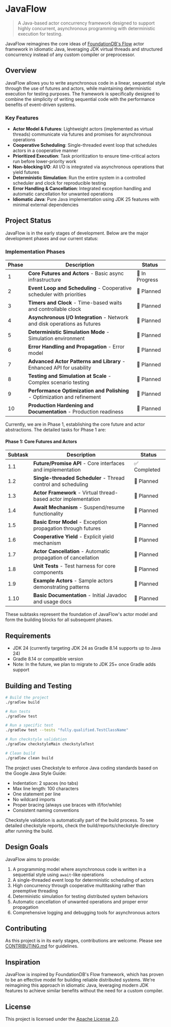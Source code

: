 # JavaFlow

> A Java-based actor concurrency framework designed to support highly concurrent, asynchronous programming with deterministic execution for testing.

JavaFlow reimagines the core ideas of [FoundationDB's Flow](https://github.com/apple/foundationdb/tree/main/flow) actor framework in idiomatic Java, leveraging JDK virtual threads and structured concurrency instead of any custom compiler or preprocessor.

## Overview

JavaFlow allows you to write asynchronous code in a linear, sequential style through the use of futures and actors, while maintaining deterministic execution for testing purposes. The framework is specifically designed to combine the simplicity of writing sequential code with the performance benefits of event-driven systems.

### Key Features

- **Actor Model & Futures**: Lightweight actors (implemented as virtual threads) communicate via futures and promises for asynchronous operations
- **Cooperative Scheduling**: Single-threaded event loop that schedules actors in a cooperative manner
- **Prioritized Execution**: Task prioritization to ensure time-critical actors run before lower-priority work
- **Non-blocking I/O**: All I/O is integrated via asynchronous operations that yield futures
- **Deterministic Simulation**: Run the entire system in a controlled scheduler and clock for reproducible testing
- **Error Handling & Cancellation**: Integrated exception handling and automatic cancellation for unwanted operations
- **Idiomatic Java**: Pure Java implementation using JDK 25 features with minimal external dependencies

## Project Status

JavaFlow is in the early stages of development. Below are the major development phases and our current status:

### Implementation Phases

| Phase | Description | Status |
|-------|-------------|--------|
| 1 | **Core Futures and Actors** - Basic async infrastructure | 🚧 In Progress |
| 2 | **Event Loop and Scheduling** - Cooperative scheduler with priorities | 📅 Planned |
| 3 | **Timers and Clock** - Time-based waits and controllable clock | 📅 Planned |
| 4 | **Asynchronous I/O Integration** - Network and disk operations as futures | 📅 Planned |
| 5 | **Deterministic Simulation Mode** - Simulation environment | 📅 Planned |
| 6 | **Error Handling and Propagation** - Error model | 📅 Planned |
| 7 | **Advanced Actor Patterns and Library** - Enhanced API for usability | 📅 Planned |
| 8 | **Testing and Simulation at Scale** - Complex scenario testing | 📅 Planned |
| 9 | **Performance Optimization and Polishing** - Optimization and refinement | 📅 Planned |
| 10 | **Production Hardening and Documentation** - Production readiness | 📅 Planned |

Currently, we are in Phase 1, establishing the core future and actor abstractions. The detailed tasks for Phase 1 are:

#### Phase 1: Core Futures and Actors

| Subtask | Description | Status |
|---------|-------------|--------|
| 1.1 | **Future/Promise API** - Core interfaces and implementation | ✅ Completed |
| 1.2 | **Single-threaded Scheduler** - Thread control and scheduling | 📅 Planned |
| 1.3 | **Actor Framework** - Virtual thread-based actor implementation | 📅 Planned |
| 1.4 | **Await Mechanism** - Suspend/resume functionality | 📅 Planned |
| 1.5 | **Basic Error Model** - Exception propagation through futures | 📅 Planned |
| 1.6 | **Cooperative Yield** - Explicit yield mechanism | 📅 Planned |
| 1.7 | **Actor Cancellation** - Automatic propagation of cancellation | 📅 Planned |
| 1.8 | **Unit Tests** - Test harness for core components | 📅 Planned |
| 1.9 | **Example Actors** - Sample actors demonstrating patterns | 📅 Planned |
| 1.10 | **Basic Documentation** - Initial Javadoc and usage docs | 📅 Planned |

These subtasks represent the foundation of JavaFlow's actor model and form the building blocks for all subsequent phases.

## Requirements

- JDK 24 (currently targeting JDK 24 as Gradle 8.14 supports up to Java 24)
- Gradle 8.14 or compatible version
- Note: In the future, we plan to migrate to JDK 25+ once Gradle adds support

## Building and Testing

```bash
# Build the project
./gradlew build

# Run tests
./gradlew test

# Run a specific test
./gradlew test --tests "fully.qualified.TestClassName"

# Run checkstyle validation
./gradlew checkstyleMain checkstyleTest

# Clean build
./gradlew clean build
```

The project uses Checkstyle to enforce Java coding standards based on the Google Java Style Guide:

- Indentation: 2 spaces (no tabs)
- Max line length: 100 characters
- One statement per line
- No wildcard imports
- Proper bracing (always use braces with if/for/while)
- Consistent naming conventions

Checkstyle validation is automatically part of the build process. To see detailed checkstyle reports, check the build/reports/checkstyle directory after running the build.

## Design Goals

JavaFlow aims to provide:

1. A programming model where asynchronous code is written in a sequential style using `await`-like operations
2. A single-threaded event loop for deterministic scheduling of actors
3. High concurrency through cooperative multitasking rather than preemptive threading
4. Deterministic simulation for testing distributed system behaviors
5. Automatic cancellation of unwanted operations and proper error propagation
6. Comprehensive logging and debugging tools for asynchronous actors

## Contributing

As this project is in its early stages, contributions are welcome. Please see [CONTRIBUTING.md](CONTRIBUTING.md) for guidelines.

## Inspiration

JavaFlow is inspired by FoundationDB's Flow framework, which has proven to be an effective model for building reliable distributed systems. We're reimagining this approach in idiomatic Java, leveraging modern JDK features to achieve similar benefits without the need for a custom compiler.

## License

This project is licensed under the [Apache License 2.0](LICENSE).